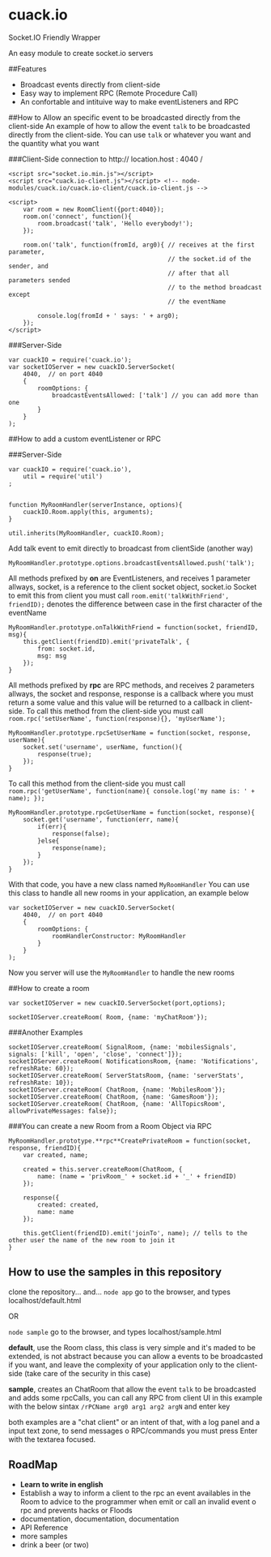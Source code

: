 cuack.io
========

Socket.IO Friendly Wrapper

An easy module to create socket.io servers

##Features
- Broadcast events directly from client-side
- Easy way to implement RPC (Remote Procedure Call)
- An confortable and intituive way to make eventListeners and RPC

##How to Allow an specific event to be broadcasted directly from the client-side
An example of how to allow the event ```talk``` to be broadcasted directly from the client-side.
You can use ```talk``` or whatever you want and the quantity what you want

###Client-Side
connection to http:// location.host : 4040 /

	<script src="socket.io.min.js"></script>
	<script src="cuack.io-client.js"></script> <!-- node-modules/cuack.io/cuack.io-client/cuack.io-client.js -->
	
	<script>
		var room = new RoomClient({port:4040});
		room.on('connect', function(){
			room.broadcast('talk', 'Hello everybody!');
		});

		room.on('talk', function(fromId, arg0){ // receives at the first parameter, 
												// the socket.id of the sender, and 
												// after that all parameters sended 
												// to the method broadcast except 
												// the eventName

			console.log(fromId + ' says: ' + arg0);
		});
	</script>

###Server-Side

	var cuackIO = require('cuack.io');
	var socketIOServer = new cuackIO.ServerSocket(
		4040,  // on port 4040
		{
			roomOptions: {
				broadcastEventsAllowed: ['talk'] // you can add more than one
			}
		}
	);

##How to add a custom eventListener or RPC

###Server-Side

	var cuackIO = require('cuack.io'),
		util = require('util')
	;
		

	function MyRoomHandler(serverInstance, options){
		cuackIO.Room.apply(this, arguments);
	}

	util.inherits(MyRoomHandler, cuackIO.Room);

Add talk event to emit directly to broadcast from clientSide (another way)

	MyRoomHandler.prototype.options.broadcastEventsAllowed.push('talk');

All methods prefixed by **on** are EventListeners, and receives 1 parameter 
allways, socket, is a reference to the client socket object, socket.io 
Socket
to emit this from client you must call ```room.emit('talkWithFriend', friendID);```
denotes the difference between case in the first character of the eventName

	MyRoomHandler.prototype.onTalkWithFriend = function(socket, friendID, msg){
		this.getClient(friendID).emit('privateTalk', {
			from: socket.id,
			msg: msg
		});
	}

All methods prefixed by **rpc** are RPC methods, and receives 2 parameters 
allways, the socket and response, response is a callback where you must 
return a some value and this value will be returned to a callback in 
client-side. To call this method from the client-side you must call 
```room.rpc('setUserName', function(response){}, 'myUserName');```

	MyRoomHandler.prototype.rpcSetUserName = function(socket, response, userName){
		socket.set('username', userName, function(){
			response(true);
		});
	}

To call this method from the client-side you must call 
```room.rpc('getUserName', function(name){ console.log('my name is: ' + name); });```

	MyRoomHandler.prototype.rpcGetUserName = function(socket, response){
		socket.get('username', function(err, name){
			if(err){
				response(false);
			}else{
				response(name);
			}
		});
	}
	
With that code, you have a new class named ```MyRoomHandler``` You can use this 
class to handle all new rooms in your application, an example below

	var socketIOServer = new cuackIO.ServerSocket(
		4040,  // on port 4040
		{
			roomOptions: {
				roomHandlerConstructor: MyRoomHandler
			}
		}
	);

Now you server will use the ```MyRoomHandler``` to handle the new rooms

##How to create a room

	var socketIOServer = new cuackIO.ServerSocket(port,options);

	socketIOServer.createRoom( Room, {name: 'myChatRoom'});

###Another Examples

	socketIOServer.createRoom( SignalRoom, {name: 'mobilesSignals', signals: ['kill', 'open', 'close', 'connect']});
	socketIOServer.createRoom( NotificationsRoom, {name: 'Notifications', refreshRate: 60});
	socketIOServer.createRoom( ServerStatsRoom, {name: 'serverStats', refreshRate: 10});
	socketIOServer.createRoom( ChatRoom, {name: 'MobilesRoom'});
	socketIOServer.createRoom( ChatRoom, {name: 'GamesRoom'});
	socketIOServer.createRoom( ChatRoom, {name: 'AllTopicsRoom', allowPrivateMessages: false});

###You can create a new Room from a Room Object via RPC

	MyRoomHandler.prototype.**rpc**CreatePrivateRoom = function(socket, response, friendID){
		var created, name;

		created = this.server.createRoom(ChatRoom, {
			name: (name = 'privRoom_' + socket.id + '_' + friendID)
		});

		response({
			created: created,
			name: name
		});

		this.getClient(friendID).emit('joinTo', name); // tells to the other user the name of the new room to join it
	}

## How to use the samples in this repository
clone the repository... and...
```node app```
go to the browser, and types localhost/default.html

OR

```node sample```
go to the browser, and types localhost/sample.html

**default**, use the Room class, this class is very simple and it's maded to be 
extended, is not abstract because you can allow a events to be broadcasted if 
you want, and leave the complexity of your application only to the client-side 
(take care of the security in this case)

**sample**, creates an ChatRoom that allow the event ```talk``` to be broadcasted 
and adds some rpcCalls, you can call any RPC from client UI in this example with 
the below sintax
```/rPCName arg0 arg1 arg2 argN``` and enter key

both examples are a "chat client" or an intent of that, with a log panel and a 
input text zone, to send messages o RPC/commands you must press Enter with the 
textarea focused.

## RoadMap
- **Learn to write in english**
- Establish a way to inform a client to the rpc an event availables in the Room 
to advice to the programmer when emit or call an invalid event o rpc and prevents 
hacks or Floods
- documentation, documentation, documentation
- API Reference
- more samples
- drink a beer (or two)